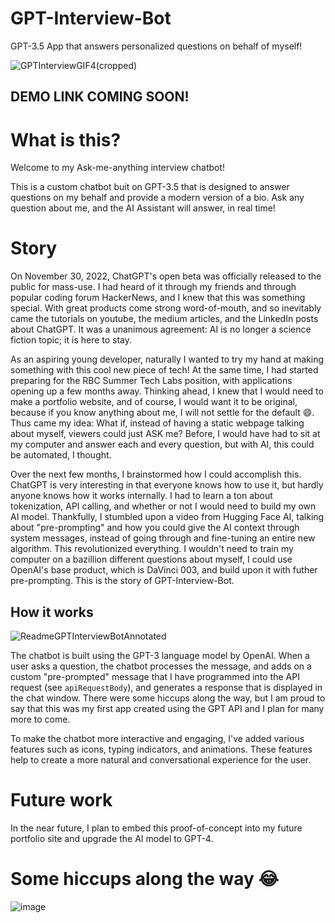# GPT-Interview-Bot
GPT-3.5 App that answers personalized questions on behalf of myself!

![GPTInterviewGIF4(cropped)](https://user-images.githubusercontent.com/75395781/229035812-dfe069a6-5b17-445c-af32-cf78ba638f85.gif)

<!--![GPTInterviewGIF4](https://user-images.githubusercontent.com/75395781/229034616-109b8cda-af2a-4978-8f6c-c06d023cdca4.gif)-->

## <a>DEMO LINK COMING SOON!</a>

# What is this?
Welcome to my Ask-me-anything interview chatbot! 

This is a custom chatbot buit on GPT-3.5 that is designed to answer questions on my behalf and provide a modern version of a bio. Ask any question about me, and the AI Assistant will answer, in real time!

# Story

On November 30, 2022, ChatGPT's open beta was officially released to the public for mass-use. I had heard of it through my friends and through popular coding forum HackerNews, and I knew that this was something special. With great products come strong word-of-mouth, and so inevitably came the tutorials on youtube, the medium articles, and the LinkedIn posts about ChatGPT. It was a unanimous agreement: AI is no longer a science fiction topic; it is here to stay.

As an aspiring young developer, naturally I wanted to try my hand at making something with this cool new piece of tech! At the same time, I had started preparing for the RBC Summer Tech Labs position, with applications opening up a few months away. Thinking ahead, I knew that I would need to make a portfolio website, and of course, I would want it to be original, because if you know anything about me, I will not settle for the default 😄. Thus came my idea: What if, instead of having a static webpage talking about myself, viewers could just ASK me? Before, I would have had to sit at my computer and answer each and every question, but with AI, this could be automated, I thought.

Over the next few months, I brainstormed how I could accomplish this. ChatGPT is very interesting in that everyone knows how to use it, but hardly anyone knows how it works internally. I had to learn a ton about tokenization, API calling, and whether or not I would need to build my own AI model. Thankfully, I stumbled upon a video from Hugging Face AI, talking about "pre-prompting" and how you could give the AI context through system messages, instead of going through and fine-tuning an entire new algorithm. This revolutionized everything. I wouldn't need to train my computer on a bazillion different questions about myself, I could use OpenAI's base product, which is DaVinci 003, and build upon it with futher pre-prompting. This is the story of GPT-Interview-Bot.

## How it works
![ReadmeGPTInterviewBotAnnotated](https://user-images.githubusercontent.com/75395781/229025816-c2d3176a-8862-4dc6-ba35-8067c45e7b04.png)


The chatbot is built using the GPT-3 language model by OpenAI. When a user asks a question, the chatbot processes the message, and adds on a custom "pre-prompted" message that I have programmed into the API request (see `apiRequestBody`), and generates a response that is displayed in the chat window. There were some hiccups along the way, but I am proud to say that this was my first app created using the GPT API and I plan for many more to come.

To make the chatbot more interactive and engaging, I've added various features such as icons, typing indicators, and animations. These features help to create a more natural and conversational experience for the user.

# Future work
In the near future, I plan to embed this proof-of-concept into my future portfolio site and upgrade the AI model to GPT-4.

# Some hiccups along the way 😂
![image](https://user-images.githubusercontent.com/75395781/229016675-7e484234-e088-4259-8094-442144955441.png)
